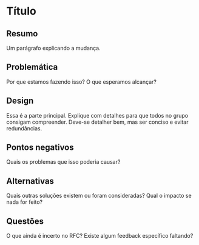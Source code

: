 # Título

## Resumo

Um parágrafo explicando a mudança.

## Problemática

Por que estamos fazendo isso? O que esperamos alcançar?

## Design

Essa é a parte principal. Explique com detalhes para que todos no grupo
consigam compreender. Deve-se detalher bem, mas ser conciso e evitar
redundâncias.

## Pontos negativos

Quais os problemas que isso poderia causar?

## Alternativas

Quais outras soluções existem ou foram consideradas? Qual o impacto se nada for
feito?

## Questões

O que ainda é incerto no RFC? Existe algum feedback específico faltando?
